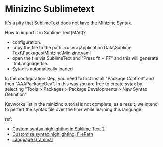 Minizinc Sublimetext
====
It's a pity that SublimeText does not have the Minizinc Syntax.

How to import it in Sublime Text(MAC)?

- configuration.
- copy the file to the path:
\<user>\Application Data\Sublime Text\Packages\Minizinc\Minizinc.yaml
- open the file via SublimeText and "Press fn + F7" and this will generate <language>.tmLanguage file.
- Sytax is automatically loaded

In the configuration step, you need to first install "Package Controll" and then "AAAPackageDev". In this way you are free to create sytax by selecting "Tools > Packages > Package Developments > New Syntax Definition"


Keyworks list in the minizinc tutorial is not complete, as a result, we intend to perfert the syntax file over the time while learning this language.

ref: 
 - [Custom syntax highlighting in Sublime Text 2](http://stackoverflow.com/questions/15221150/custom-syntax-highlighting-in-sublime-text-2)
 - [Customize syntax highlighting, FilePath](http://www.sublimetext.com/forum/viewtopic.php?f=2&t=1057)
 - [Language Grammar](http://manual.macromates.com/en/language_grammars#naming_conventions.html)